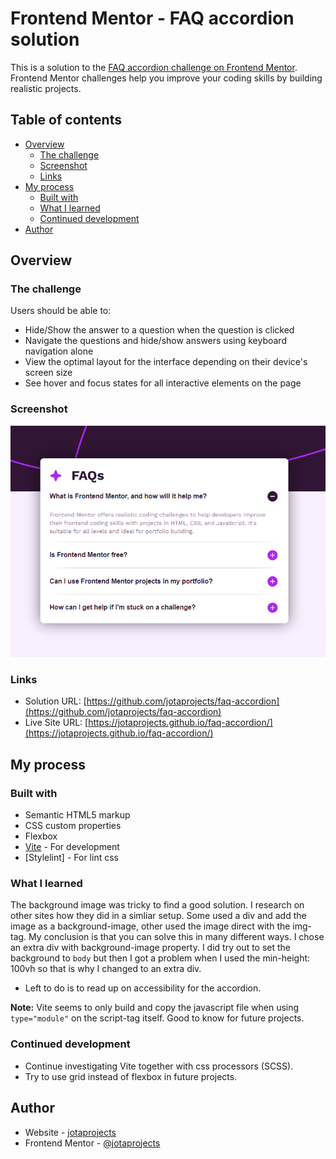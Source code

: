 # Frontend Mentor - FAQ accordion solution

This is a solution to the [FAQ accordion challenge on Frontend Mentor](https://www.frontendmentor.io/challenges/faq-accordion-wyfFdeBwBz). Frontend Mentor challenges help you improve your coding skills by building realistic projects. 

## Table of contents

- [Overview](#overview)
  - [The challenge](#the-challenge)
  - [Screenshot](#screenshot)
  - [Links](#links)
- [My process](#my-process)
  - [Built with](#built-with)
  - [What I learned](#what-i-learned)
  - [Continued development](#continued-development)
- [Author](#author)

## Overview

### The challenge

Users should be able to:

- Hide/Show the answer to a question when the question is clicked
- Navigate the questions and hide/show answers using keyboard navigation alone
- View the optimal layout for the interface depending on their device's screen size
- See hover and focus states for all interactive elements on the page

### Screenshot

![](./screenshot.png)

### Links

- Solution URL: [https://github.com/jotaprojects/faq-accordion](https://github.com/jotaprojects/faq-accordion)
- Live Site URL: [https://jotaprojects.github.io/faq-accordion/](https://jotaprojects.github.io/faq-accordion/)

## My process

### Built with

- Semantic HTML5 markup
- CSS custom properties
- Flexbox
- [Vite](https://vitejs.dev/) - For development
- [Stylelint] - For lint css

### What I learned

The background image was tricky to find a good solution. I research on other sites how they did in a simliar setup. Some used a div and add the image as a background-image, other used the image direct with the img-tag. 
My conclusion is that you can solve this in many different ways. 
I chose an extra div with background-image property. I did try out to set the background to `body` but then I got a problem when I used the min-height: 100vh so that is why I changed to an extra div. 

- Left to do is to read up on accessibility for the accordion. 

**Note:** Vite seems to only build and copy the javascript file when using `type="module"` on the script-tag itself. Good to know for future projects. 

### Continued development

- Continue investigating Vite together with css processors (SCSS). 
- Try to use grid instead of flexbox in future projects. 

## Author

- Website - [jotaprojects](https://jotaprojects.se)
- Frontend Mentor - [@jotaprojects](https://www.frontendmentor.io/profile/jotaprojects)
